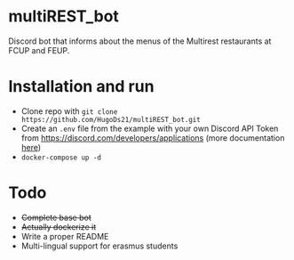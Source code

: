 # multiREST_bot

Discord bot that informs about the menus of the Multirest restaurants at FCUP and FEUP.

# Installation and run
 -  Clone repo with `git clone https://github.com/HugoDs21/multiREST_bot.git`
 -  Create an `.env` file from the example with your own  Discord API Token from https://discord.com/developers/applications (more documentation [here](https://discord.com/developers/docs/topics/oauth2))
 -  `docker-compose up -d`

# Todo
 - ~~Complete base bot~~
 - ~~Actually dockerize it~~
 - Write a proper README
 - Multi-lingual support for erasmus students
